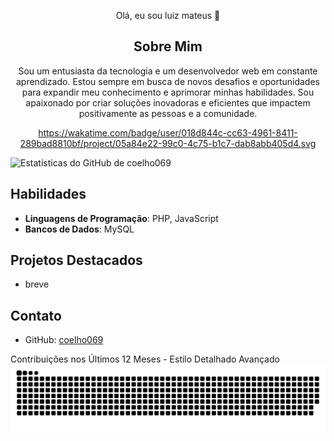 <center>

Olá, eu sou luiz mateus 👋

## Sobre Mim
Sou um entusiasta da tecnologia e um desenvolvedor web em constante aprendizado. Estou sempre em busca de novos desafios e oportunidades para expandir meu conhecimento e aprimorar minhas habilidades. Sou apaixonado por criar soluções inovadoras e eficientes que impactem positivamente as pessoas e a comunidade.


https://wakatime.com/badge/user/018d844c-cc63-4961-8411-289bad8810bf/project/05a84e22-99c0-4c75-b1c7-dab8abb405d4.svg
</center>

![Estatísticas do GitHub de coelho069](https://github-readme-stats.vercel.app/api?username=coelho069&show_icons=true&theme=radical)   

## Habilidades
- **Linguagens de Programação**: PHP, JavaScript
- **Bancos de Dados**: MySQL

## Projetos Destacados
- breve

## Contato
- GitHub: [coelho069](https://github.com/coelho069)

Contribuições nos Últimos 12 Meses - Estilo Detalhado Avançado
<picture align="center">
  <source media="(prefers-color-scheme: dark)" srcset="https://raw.githubusercontent.com/coelho069/coelho069/output/github-contribution-grid-snake-dark.svg">
  <source media="(prefers-color-scheme: dark)" srcset="https://raw.githubusercontent.com/coelho069/coelho069/output/github-contribution-grid-snake-dark.svg">
  <img align="center" alt="github contribution grid snake animation" src="https://raw.githubusercontent.com/coelho069/coelho069/output/github-contribution-grid-snake.svg">
</picture>
